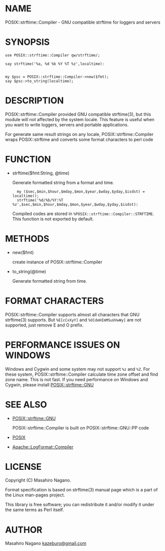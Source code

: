 # NAME

POSIX::strftime::Compiler - GNU compatible strftime for loggers and servers

# SYNOPSIS

    use POSIX::strftime::Compiler qw/strftime/;

    say strftime('%a, %d %b %Y %T %z',localtime):
    

    my $psc = POSIX::strftime::Compiler->new($fmt);
    say $psc->to_string(localtime);

# DESCRIPTION

POSIX::strftime::Compiler provided GNU compatible strftime(3), but this module will not affected
by the system locale.  This feature is useful when you want to write loggers, 
servers and portable applications.

For generate same result strings on any locale, POSIX::strftime::Compiler wraps POSIX::strftime and 
converts some format characters to perl code

# FUNCTION

- strftime($fmt:String, @time)

    Generate formatted string from a format and time.

        my ($sec,$min,$hour,$mday,$mon,$year,$wday,$yday,$isdst) = localtime();
        strftime('%d/%b/%Y:%T %z',$sec,$min,$hour,$mday,$mon,$year,$wday,$yday,$isdst):

    Compiled codes are stored in `%POSIX::strftime::Compiler::STRFTIME`. This function is not exported by default.

# METHODS

- new($fmt)

    create instance of POSIX::strftime::Compiler

- to\_string(@time)

    Generate formatted string from time.

# FORMAT CHARACTERS

POSIX::strftime::Compiler supports almost all characters that GNU strftime(3) supports. 
But `%E[cCxXyY]` and `%O[deHImMSuUVwWy]` are not supported, just remove E and O prefix.

# PERFORMANCE ISSUES ON WINDOWS

Windows and Cygwin and some system may not support `%z` and `%Z`. For these system, 
POSIX::strftime::Compiler calculate time zone offset and find zone name. This is not fast.
If you need performance on Windows and Cygwin, please install [POSIX::strftime::GNU](http://search.cpan.org/perldoc?POSIX::strftime::GNU)

# SEE ALSO

- [POSIX::strftime::GNU](http://search.cpan.org/perldoc?POSIX::strftime::GNU)

    POSIX::strftime::Compiler is built on POSIX::strftime::GNU::PP code

- [POSIX](http://search.cpan.org/perldoc?POSIX)
- [Apache::LogFormat::Compiler](http://search.cpan.org/perldoc?Apache::LogFormat::Compiler)

# LICENSE

Copyright (C) Masahiro Nagano.

Format specification is based on strftime(3) manual page which is a part of the Linux man-pages project.

This library is free software; you can redistribute it and/or modify
it under the same terms as Perl itself.

# AUTHOR

Masahiro Nagano <kazeburo@gmail.com>
